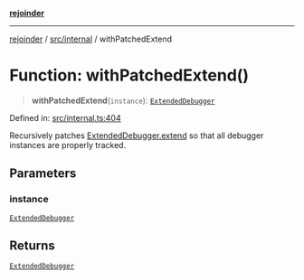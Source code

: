 [**rejoinder**](../../../README.md)

***

[rejoinder](../../../README.md) / [src/internal](../README.md) / withPatchedExtend

# Function: withPatchedExtend()

> **withPatchedExtend**(`instance`): [`ExtendedDebugger`](../../interfaces/ExtendedDebugger.md)

Defined in: [src/internal.ts:404](https://github.com/Xunnamius/rejoinder/blob/ca03dc95b439565d6c2438e8d0f7697514c85819/src/internal.ts#L404)

Recursively patches [ExtendedDebugger.extend](../../interfaces/ExtendedDebugger.md#extend) so that all debugger
instances are properly tracked.

## Parameters

### instance

[`ExtendedDebugger`](../../interfaces/ExtendedDebugger.md)

## Returns

[`ExtendedDebugger`](../../interfaces/ExtendedDebugger.md)
